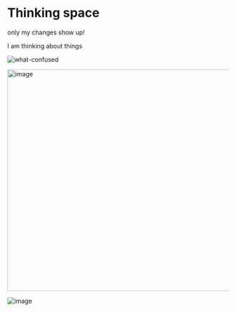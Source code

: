 # Thinking space 

only my changes show up!

I am thinking about things

![what-confused](https://user-images.githubusercontent.com/75965120/193683983-f2b8376e-657d-4786-b4d4-35b2c0f2afa6.gif)

<img width="506" alt="image" src="https://user-images.githubusercontent.com/2545978/193684519-cdd5e44a-f731-4048-85d3-6649cf19355f.png">

![image](https://user-images.githubusercontent.com/75965120/193684651-517f67a7-9b7e-462d-8834-b31c1917f00f.png)
